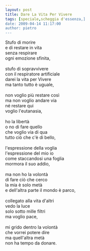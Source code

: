 ```yaml
---
layout: post
title: Dare La Vita Per Vivere
tags: [speciale,scheggia d'essenza,]
date: 2009-04-14 11:17:00
author: pietro
---
```

Stufo di morire<br/>e di restare in vita<br/>senza respirare<br/>ogni emozione sfinita,<br/><br/>stufo di sopravvivere<br/>con il respiratore artificiale<br/>darei la vita per Vivere<br/>ma tanto tutto è uguale,<br/><br/>non voglio più restare così<br/>ma non voglio andare via<br/>né restare qui<br/>voglio l'eutanasia,<br/><br/>ho la libertà<br/>o no di fare quello<br/>che voglio via di qua<br/>tutto ciò che c'è di bello,<br/><br/>l'espressione della voglia<br/>l'espressione del mio io<br/>come staccandosi una foglia<br/>mormora il suo addio,<br/><br/>ma non ho la volontà<br/>di fare ciò che cerco<br/>la mia è solo metà<br/>e dell'altra parte il mondo è parco,<br/><br/>collegato alla vita d'altri<br/>vedo la luce<br/>solo sotto mille filtri<br/>ma voglio pace,<br/><br/>mi grido dentro la volontà<br/>che vorrei potere dire<br/>ma quell'altra metà<br/>non ha tempo da donare.
